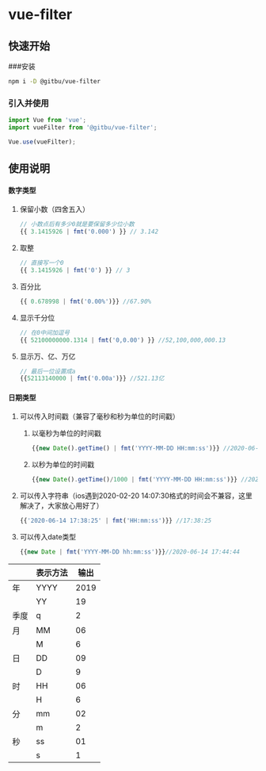 # vue-filter

## 快速开始

###安装

```bash
npm i -D @gitbu/vue-filter
```

### 引入并使用

```js
import Vue from 'vue';
import vueFilter from '@gitbu/vue-filter';

Vue.use(vueFilter);

```



## 使用说明

#### 数字类型

1. 保留小数（四舍五入）

   ```js
   // 小数点后有多少0就是要保留多少位小数
   {{ 3.1415926 | fmt('0.000') }} // 3.142
   ```

2. 取整

   ```js
   // 直接写一个0
   {{ 3.1415926 | fmt('0') }} // 3
   ```

3. 百分比

   ```js
   {{ 0.678998 | fmt('0.00%')}} //67.90%
   ```

   

4. 显示千分位

   ```js
   // 在0中间加逗号
   {{ 52100000000.1314 | fmt('0,0.00') }} //52,100,000,000.13
   ```

5. 显示万、亿、万亿

   ```js
   // 最后一位设置成a
   {{52113140000 | fmt('0.00a')}} //521.13亿
   ```

   

#### 日期类型

1. 可以传入时间戳（兼容了毫秒和秒为单位的时间戳）

   1. 以毫秒为单位的时间戳

      ```js
      {{new Date().getTime() | fmt('YYYY-MM-DD HH:mm:ss')}} //2020-06-14 17:38:25
      ```

   2. 以秒为单位的时间戳

      ```js
      {{new Date().getTime()/1000 | fmt('YYYY-MM-DD HH:mm:ss')}} //2020-06-14 17:38:25
      ```

2. 可以传入字符串（ios遇到2020-02-20 14:07:30格式的时间会不兼容，这里解决了，大家放心用好了）

   ```js
   {{'2020-06-14 17:38:25' | fmt('HH:mm:ss')}} //17:38:25
   ```

3. 可以传入date类型

   ```js
   {{new Date | fmt('YYYY-MM-DD hh:mm:ss')}}//2020-06-14 17:44:44
   ```



|      | 表示方法 | 输出 |
| ---- | -------- | ---- |
| 年   | YYYY     | 2019 |
|      | YY       | 19   |
| 季度 | q        | 2    |
| 月   | MM       | 06   |
|      | M        | 6    |
| 日   | DD       | 09   |
|      | D        | 9    |
| 时   | HH       | 06   |
|      | H        | 6    |
| 分   | mm       | 02   |
|      | m        | 2    |
| 秒   | ss       | 01   |
|      | s        | 1    |

